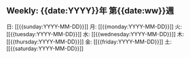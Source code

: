 ## Weekly: {{date:YYYY}}年 第{{date:ww}}週
日: [[{{sunday:YYYY-MM-DD}}]]
月: [[{{monday:YYYY-MM-DD}}]]
火: [[{{tuesday:YYYY-MM-DD}}]]
水: [[{{wednesday:YYYY-MM-DD}}]]
木: [[{{thursday:YYYY-MM-DD}}]]
金: [[{{friday:YYYY-MM-DD}}]]
土: [[{{saturday:YYYY-MM-DD}}]]
